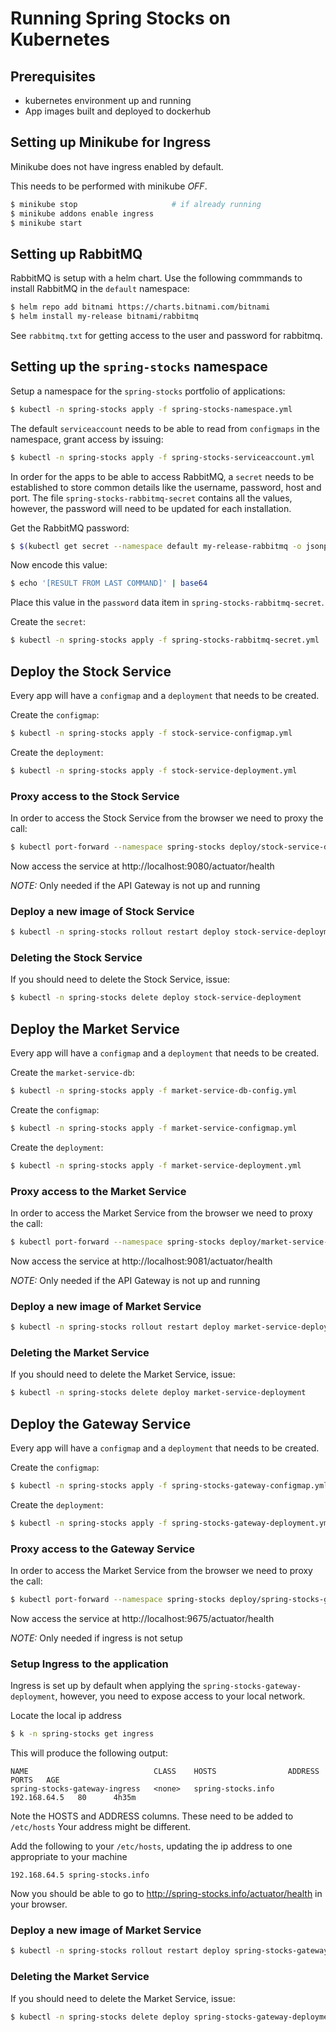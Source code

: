 # Running Spring Stocks on Kubernetes

## Prerequisites
* kubernetes environment up and running
* App images built and deployed to dockerhub

## Setting up Minikube for Ingress
Minikube does not have ingress enabled by default.

This needs to be performed with minikube _OFF_.

```bash
$ minikube stop                     # if already running
$ minikube addons enable ingress
$ minikube start
```

## Setting up RabbitMQ
RabbitMQ is setup with a helm chart. Use the following commmands to install RabbitMQ in the `default` namespace:

```bash
$ helm repo add bitnami https://charts.bitnami.com/bitnami
$ helm install my-release bitnami/rabbitmq
```

See `rabbitmq.txt` for getting access to the user and password for rabbitmq.

## Setting up the `spring-stocks` namespace
Setup a namespace for the `spring-stocks` portfolio of applications:

```bash
$ kubectl -n spring-stocks apply -f spring-stocks-namespace.yml
```

The default `serviceaccount` needs to be able to read from `configmaps` in the namespace, grant access by issuing:

```bash
$ kubectl -n spring-stocks apply -f spring-stocks-serviceaccount.yml
```

In order for the apps to be able to access RabbitMQ, a `secret` needs to be established to store common details like
the username, password, host and port. The file `spring-stocks-rabbitmq-secret` contains all the values, however, the 
password will need to be updated for each installation.

Get the RabbitMQ password:
```bash
$ $(kubectl get secret --namespace default my-release-rabbitmq -o jsonpath="{.data.rabbitmq-password}" | base64 --decode)
```

Now encode this value:
```bash
$ echo '[RESULT FROM LAST COMMAND]' | base64
```

Place this value in the `password` data item in `spring-stocks-rabbitmq-secret`.

Create the `secret`:
```bash
$ kubectl -n spring-stocks apply -f spring-stocks-rabbitmq-secret.yml
```

## Deploy the Stock Service
Every app will have a `configmap` and a `deployment` that needs to be created.

Create the `configmap`:
```bash
$ kubectl -n spring-stocks apply -f stock-service-configmap.yml
```

Create the `deployment`:
```bash
$ kubectl -n spring-stocks apply -f stock-service-deployment.yml
```

### Proxy access to the Stock Service
In order to access the Stock Service from the browser we need to proxy the call:
```bash
$ kubectl port-forward --namespace spring-stocks deploy/stock-service-deployment 9080:8080
```

Now access the service at http://localhost:9080/actuator/health

_NOTE:_ Only needed if the API Gateway is not up and running

### Deploy a new image of Stock Service

```bash
$ kubectl -n spring-stocks rollout restart deploy stock-service-deployment
```

### Deleting the Stock Service
If you should need to delete the Stock Service, issue:
```bash
$ kubectl -n spring-stocks delete deploy stock-service-deployment
```

## Deploy the Market Service
Every app will have a `configmap` and a `deployment` that needs to be created.

Create the `market-service-db`:
```bash
$ kubectl -n spring-stocks apply -f market-service-db-config.yml
```

Create the `configmap`:
```bash
$ kubectl -n spring-stocks apply -f market-service-configmap.yml
```

Create the `deployment`:
```bash
$ kubectl -n spring-stocks apply -f market-service-deployment.yml
```

### Proxy access to the Market Service
In order to access the Market Service from the browser we need to proxy the call:
```bash
$ kubectl port-forward --namespace spring-stocks deploy/market-service-deployment 9081:8080
```
Now access the service at http://localhost:9081/actuator/health

_NOTE:_ Only needed if the API Gateway is not up and running

### Deploy a new image of Market Service

```bash
$ kubectl -n spring-stocks rollout restart deploy market-service-deployment
```

### Deleting the Market Service
If you should need to delete the Market Service, issue:
```bash
$ kubectl -n spring-stocks delete deploy market-service-deployment
```

## Deploy the Gateway Service
Every app will have a `configmap` and a `deployment` that needs to be created.

Create the `configmap`:
```bash
$ kubectl -n spring-stocks apply -f spring-stocks-gateway-configmap.yml
```

Create the `deployment`:
```bash
$ kubectl -n spring-stocks apply -f spring-stocks-gateway-deployment.yml
```

### Proxy access to the Gateway Service
In order to access the Market Service from the browser we need to proxy the call:
```bash
$ kubectl port-forward --namespace spring-stocks deploy/spring-stocks-gateway-deployment 9675:8080
```
Now access the service at http://localhost:9675/actuator/health

_NOTE:_ Only needed if ingress is not setup

### Setup Ingress to the application
Ingress is set up by default when applying the `spring-stocks-gateway-deployment`, however, you need to expose
access to your local network.

Locate the local ip address
```bash
$ k -n spring-stocks get ingress
```

This will produce the following output:
```
NAME                            CLASS    HOSTS                ADDRESS        PORTS   AGE
spring-stocks-gateway-ingress   <none>   spring-stocks.info   192.168.64.5   80      4h35m
```

Note the HOSTS and ADDRESS columns. These need to be added to `/etc/hosts`
Your address might be different.

Add the following to your `/etc/hosts`, updating the ip address to one appropriate to your machine
```
192.168.64.5 spring-stocks.info
```

Now you should be able to go to http://spring-stocks.info/actuator/health in your browser.

### Deploy a new image of Market Service

```bash
$ kubectl -n spring-stocks rollout restart deploy spring-stocks-gateway-deployment
```

### Deleting the Market Service
If you should need to delete the Market Service, issue:
```bash
$ kubectl -n spring-stocks delete deploy spring-stocks-gateway-deployment
```
